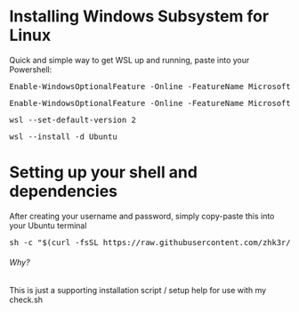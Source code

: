 # Installing Windows Subsystem for Linux

Quick and simple way to get WSL up and running, paste into your Powershell:

<pre lang="shell">
Enable-WindowsOptionalFeature -Online -FeatureName Microsoft-Hyper-V -All
</pre>

<pre lang="shell">
Enable-WindowsOptionalFeature -Online -FeatureName Microsoft-Windows-Subsystem-Linux
</pre>

<pre lang="shell">
wsl --set-default-version 2
</pre>

<pre lang="shell">
wsl --install -d Ubuntu
</pre>

# Setting up your shell and dependencies

After creating your username and password, simply copy-paste this into your Ubuntu terminal

<pre lang="bash">
sh -c "$(curl -fsSL https://raw.githubusercontent.com/zhk3r/wsl/master/ubuntu.sh)"
</pre>

###### Why? 

This is just a supporting installation script / setup help for use with my check.sh
